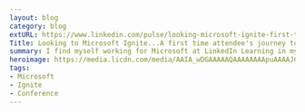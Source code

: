```yaml
---
layout: blog
category: blog
extURL: https://www.linkedin.com/pulse/looking-microsoft-ignite-first-time-attendee-journey-find-villalobos
Title: Looking to Microsoft Ignite...A first time attendee's journey to find out what's awesome!
summary: I find myself working for Microsoft at LinkedIn Learning in my very first Microsoft conference...Ignite. Needless to say, I feel a bit like a fish out of water, really more like a cat that's been adopted by a giraffe family. Here's what I'll be looking for during the week.
heroimage: https://media.licdn.com/media/AAIA_wDGAAAAAQAAAAAAAApuAAAAJGM2MDIyMjc0LTgyYzItNGQ5YS1iMzBlLWM5Mzc3YzIzN2Y4Yw.jpg
tags:
- Microsoft
- Ignite
- Conference
---
```

